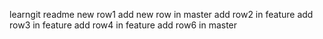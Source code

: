 learngit readme
new row1
add new row in master
add row2 in feature
add row3 in feature
add row4 in feature
add row6 in master
